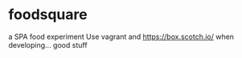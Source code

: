 # foodsquare
a SPA food experiment
Use vagrant and https://box.scotch.io/ when developing... good stuff
